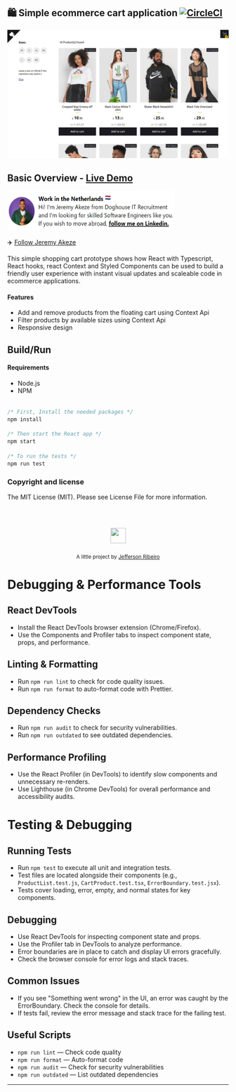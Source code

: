 ## 🛍️ Simple ecommerce cart application [![CircleCI](https://circleci.com/gh/jeffersonRibeiro/react-shopping-cart.svg?style=svg)](https://circleci.com/gh/jeffersonRibeiro/react-shopping-cart)

<p align="center">

  <img src="./readme-banner.png">
</p>

## Basic Overview - [Live Demo](https://react-shopping-cart-67954.firebaseapp.com/)

<p align="left">

  <img src="./work-in-the-netherlands.png" width="380" height="90">
</p>

✈️ [Follow Jeremy Akeze](https://www.linkedin.com/in/jeremy-akeze-9542b396/)

This simple shopping cart prototype shows how React with Typescript, React hooks, react Context and Styled Components can be used to build a friendly user experience with instant visual updates and scaleable code in ecommerce applications.

#### Features

- Add and remove products from the floating cart using Context Api
- Filter products by available sizes using Context Api
- Responsive design

<!--
## Getting started

Try playing with the code on CodeSandbox :)

[![Edit app](https://codesandbox.io/static/img/play-codesandbox.svg)](https://codesandbox.io/s/74rykw70qq)
 -->

## Build/Run

#### Requirements

- Node.js
- NPM

```javascript

/* First, Install the needed packages */
npm install

/* Then start the React app */
npm start

/* To run the tests */
npm run test

```

### Copyright and license

The MIT License (MIT). Please see License File for more information.

<br/>
<br/>

<p align="center"><img src="http://www.jeffersonribeiro.com/assets/img/apple-icon-180x180.png" width="35" height="35"/></p>
<p align="center">
<sub>A little project by <a href="http://www.jeffersonribeiro.com/">Jefferson Ribeiro</a></sub>
</p>

# Debugging & Performance Tools

## React DevTools

- Install the React DevTools browser extension (Chrome/Firefox).
- Use the Components and Profiler tabs to inspect component state, props, and performance.

## Linting & Formatting

- Run `npm run lint` to check for code quality issues.
- Run `npm run format` to auto-format code with Prettier.

## Dependency Checks

- Run `npm run audit` to check for security vulnerabilities.
- Run `npm run outdated` to see outdated dependencies.

## Performance Profiling

- Use the React Profiler (in DevTools) to identify slow components and unnecessary re-renders.
- Use Lighthouse (in Chrome DevTools) for overall performance and accessibility audits.

# Testing & Debugging

## Running Tests

- Run `npm test` to execute all unit and integration tests.
- Test files are located alongside their components (e.g., `ProductList.test.js`, `CartProduct.test.tsx`, `ErrorBoundary.test.jsx`).
- Tests cover loading, error, empty, and normal states for key components.

## Debugging

- Use React DevTools for inspecting component state and props.
- Use the Profiler tab in DevTools to analyze performance.
- Error boundaries are in place to catch and display UI errors gracefully.
- Check the browser console for error logs and stack traces.

## Common Issues

- If you see "Something went wrong" in the UI, an error was caught by the ErrorBoundary. Check the console for details.
- If tests fail, review the error message and stack trace for the failing test.

## Useful Scripts

- `npm run lint` — Check code quality
- `npm run format` — Auto-format code
- `npm run audit` — Check for security vulnerabilities
- `npm run outdated` — List outdated dependencies

---
